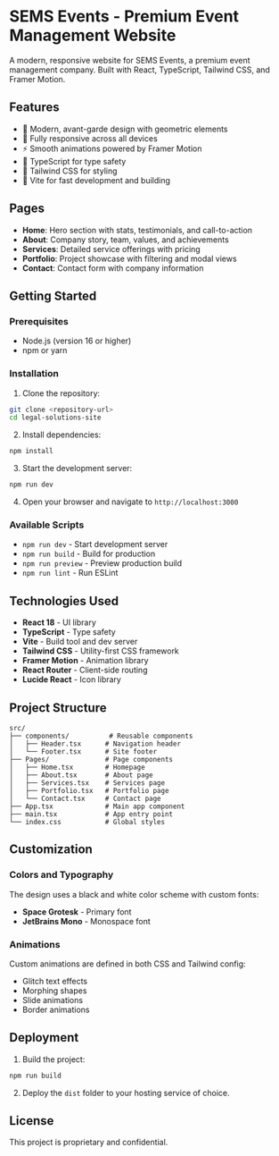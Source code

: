 # SEMS Events - Premium Event Management Website

A modern, responsive website for SEMS Events, a premium event management company. Built with React, TypeScript, Tailwind CSS, and Framer Motion.

## Features

- 🎨 Modern, avant-garde design with geometric elements
- 📱 Fully responsive across all devices
- ⚡ Smooth animations powered by Framer Motion
- 🎯 TypeScript for type safety
- 🎨 Tailwind CSS for styling
- 🚀 Vite for fast development and building

## Pages

- **Home**: Hero section with stats, testimonials, and call-to-action
- **About**: Company story, team, values, and achievements
- **Services**: Detailed service offerings with pricing
- **Portfolio**: Project showcase with filtering and modal views
- **Contact**: Contact form with company information

## Getting Started

### Prerequisites

- Node.js (version 16 or higher)
- npm or yarn

### Installation

1. Clone the repository:
```bash
git clone <repository-url>
cd legal-solutions-site
```

2. Install dependencies:
```bash
npm install
```

3. Start the development server:
```bash
npm run dev
```

4. Open your browser and navigate to `http://localhost:3000`

### Available Scripts

- `npm run dev` - Start development server
- `npm run build` - Build for production
- `npm run preview` - Preview production build
- `npm run lint` - Run ESLint

## Technologies Used

- **React 18** - UI library
- **TypeScript** - Type safety
- **Vite** - Build tool and dev server
- **Tailwind CSS** - Utility-first CSS framework
- **Framer Motion** - Animation library
- **React Router** - Client-side routing
- **Lucide React** - Icon library

## Project Structure

```
src/
├── components/          # Reusable components
│   ├── Header.tsx      # Navigation header
│   └── Footer.tsx      # Site footer
├── Pages/              # Page components
│   ├── Home.tsx        # Homepage
│   ├── About.tsx       # About page
│   ├── Services.tsx    # Services page
│   ├── Portfolio.tsx   # Portfolio page
│   └── Contact.tsx     # Contact page
├── App.tsx             # Main app component
├── main.tsx            # App entry point
└── index.css           # Global styles
```

## Customization

### Colors and Typography

The design uses a black and white color scheme with custom fonts:
- **Space Grotesk** - Primary font
- **JetBrains Mono** - Monospace font

### Animations

Custom animations are defined in both CSS and Tailwind config:
- Glitch text effects
- Morphing shapes
- Slide animations
- Border animations

## Deployment

1. Build the project:
```bash
npm run build
```

2. Deploy the `dist` folder to your hosting service of choice.

## License

This project is proprietary and confidential.
